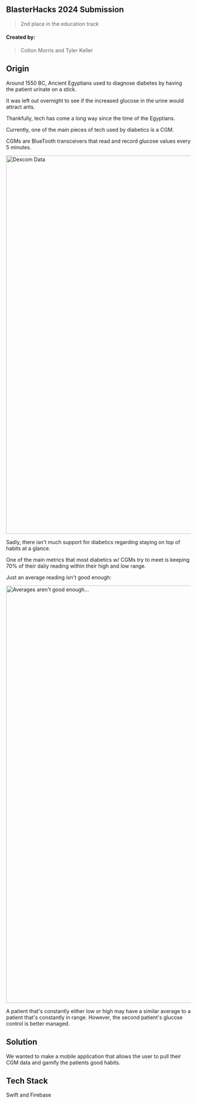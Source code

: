 ## BlasterHacks 2024 Submission
> 2nd place in the education track

#### Created by:
> Colton Morris and Tyler Keller

## Origin

Around 1550 BC, Ancient Egyptians used to diagnose diabetes by having the patient urinate on a stick. 

It was left out overnight to see if the increased glucose in the urine would attract ants. 

Thankfully, tech has come a long way since the time of the Egyptians. 

Currently, one of the main pieces of tech used by diabetics is a CGM. 

CGMs are BlueTooth transceivers that read and record glucose values every 5 minutes.

<img width="1030" alt="Dexcom Data" src="https://github.com/tylerckeller/data-driven-diabetes/assets/96822088/3156429d-2d1b-4b80-816f-e65add916ed1">

Sadly, there isn't much support for diabetics regarding staying on top of habits at a glance.

One of the main metrics that most diabetics w/ CGMs try to meet is keeping 70% of their daily reading within their high and low range.

Just an average reading isn't good enough:

<img width="1136" alt="Averages aren't good enough..." src="https://github.com/tylerckeller/data-driven-diabetes/assets/96822088/87d87a12-84b6-498a-b08a-54bbfa2e7cf7">

A patient that's constantly either low or high may have a similar average to a patient that's constantly in range. However, the second patient's glucose control is better managed.

## Solution

We wanted to make a mobile application that allows the user to pull their CGM data and gamify the patients good habits. 

## Tech Stack

Swift and Firebase

